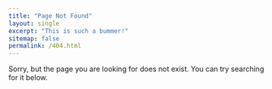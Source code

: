 ```yaml
---
title: "Page Not Found"
layout: single
excerpt: "This is such a bummer!"
sitemap: false
permalink: /404.html
---
```


Sorry, but the page you are looking for does not exist. You can try searching for it below.

<script type="text/javascript">
  var GOOG_FIXURL_LANG = 'en';
  var GOOG_FIXURL_SITE = '{{ site.url }}'
</script>
<script type="text/javascript"
  src="//linkhelp.clients.google.com/tbproxy/lh/wm/fixurl.js">
</script>
